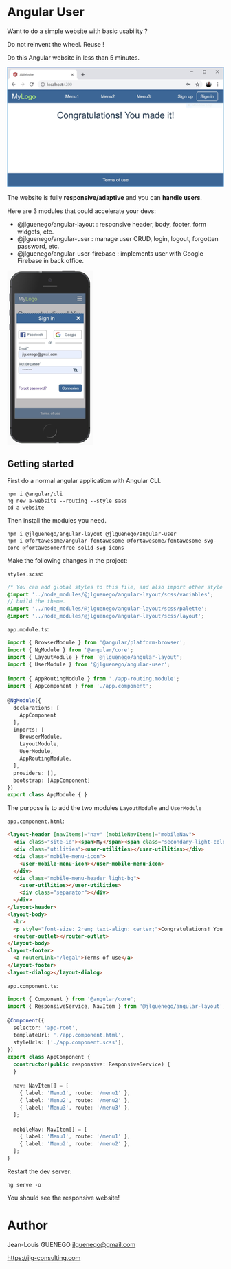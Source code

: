 # Angular User


Want to do a simple website with basic usability ?

Do not reinvent the wheel. Reuse !

Do this Angular website in less than 5 minutes.

![Home Screenshot](https://raw.githubusercontent.com/jlguenego/angular-user/master/resources/screenshot1.jpg)

The website is fully **responsive/adaptive** and you can **handle users**.

Here are 3 modules that could accelerate your devs:
- @jlguenego/angular-layout : responsive header, body, footer, form widgets, etc.
- @jlguenego/angular-user : manage user CRUD, login, logout, forgotten password, etc.
- @jlguenego/angular-user-firebase : implements user with Google Firebase in back office.

<img src="https://raw.githubusercontent.com/jlguenego/angular-user/master/resources/screenshot2.jpg" width="200px">


## Getting started

First do a normal angular application with Angular CLI.

```
npm i @angular/cli
ng new a-website --routing --style sass
cd a-website
```

Then install the modules you need.

```
npm i @jlguenego/angular-layout @jlguenego/angular-user
npm i @fortawesome/angular-fontawesome @fortawesome/fontawesome-svg-core @fortawesome/free-solid-svg-icons
```

Make the following changes in the project:

`styles.scss`:

```scss
/* You can add global styles to this file, and also import other style files */
@import '../node_modules/@jlguenego/angular-layout/scss/variables';
// build the theme.
@import '../node_modules/@jlguenego/angular-layout/scss/palette';
@import '../node_modules/@jlguenego/angular-layout/scss/layout';

```

`app.module.ts`:

```ts
import { BrowserModule } from '@angular/platform-browser';
import { NgModule } from '@angular/core';
import { LayoutModule } from '@jlguenego/angular-layout';
import { UserModule } from '@jlguenego/angular-user';

import { AppRoutingModule } from './app-routing.module';
import { AppComponent } from './app.component';

@NgModule({
  declarations: [
    AppComponent
  ],
  imports: [
    BrowserModule,
    LayoutModule,
    UserModule,
    AppRoutingModule,
  ],
  providers: [],
  bootstrap: [AppComponent]
})
export class AppModule { }

```

The purpose is to add the two modules `LayoutModule` and `UserModule`

`app.component.html`:

```html
<layout-header [navItems]="nav" [mobileNavItems]="mobileNav">
  <div class="site-id"><span>My</span><span class="secondary-light-color">Logo</span></div>
  <div class="utilities"><user-utilities></user-utilities></div>
  <div class="mobile-menu-icon">
    <user-mobile-menu-icon></user-mobile-menu-icon>
  </div>
  <div class="mobile-menu-header light-bg">
    <user-utilities></user-utilities>
    <div class="separator"></div>
  </div>
</layout-header>
<layout-body>
  <br>
  <p style="font-size: 2rem; text-align: center;">Congratulations! You made it!</p>
  <router-outlet></router-outlet>
</layout-body>
<layout-footer>
  <a routerLink="/legal">Terms of use</a>
</layout-footer>
<layout-dialog></layout-dialog>
```

`app.component.ts`:

```ts
import { Component } from '@angular/core';
import { ResponsiveService, NavItem } from '@jlguenego/angular-layout';

@Component({
  selector: 'app-root',
  templateUrl: './app.component.html',
  styleUrls: ['./app.component.scss'],
})
export class AppComponent {
  constructor(public responsive: ResponsiveService) {
  }

  nav: NavItem[] = [
    { label: 'Menu1', route: '/menu1' },
    { label: 'Menu2', route: '/menu2' },
    { label: 'Menu3', route: '/menu3' },
  ];

  mobileNav: NavItem[] = [
    { label: 'Menu1', route: '/menu1' },
    { label: 'Menu2', route: '/menu2' },
  ];
}
```

Restart the dev server:

```
ng serve -o
```

You should see the responsive website!



# Author

Jean-Louis GUENEGO <jlguenego@gmail.com> 

https://jlg-consulting.com




